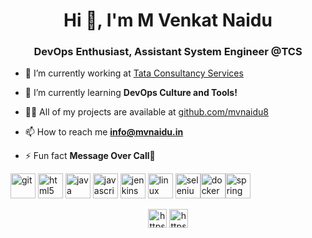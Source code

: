 <h1 align="center">Hi 👋, I'm M Venkat Naidu</h1>
<h3 align="center">DevOps Enthusiast, Assistant System Engineer @TCS</h3>

- 🔭 I’m currently working at [Tata Consultancy Services](https://www.tcs.com/)

- 🌱 I’m currently learning **DevOps Culture and Tools!**

- 👨‍💻 All of my projects are available at [github.com/mvnaidu8](github.com/mvnaidu8)

- 📫 How to reach me **info@mvnaidu.in**

- ⚡ Fun fact **Message Over Call🤪**

<p align="left"><img src="https://www.vectorlogo.zone/logos/git-scm/git-scm-icon.svg" alt="git" width="40" height="40"/> <img 
src="https://www.vectorlogo.zone/logos/w3_html5/w3_html5-icon.svg" alt="html5" width="40" height="40"/> <img 
src="https://www.vectorlogo.zone/logos/java/java-icon.svg" alt="java" width="40" height="40"/> <img 
src="https://www.vectorlogo.zone/logos/javascript/javascript-icon.svg" alt="javascript" width="40" height="40"/> <img src="https://www.vectorlogo.zone/logos/jenkins/jenkins-icon.svg" alt="jenkins" width="40" height="40"/> <img 
src="https://www.vectorlogo.zone/logos/linux/linux-icon.svg" alt="linux" width="40" height="40"/> <img 
src="https://raw.githubusercontent.com/detain/svg-logos/780f25886640cef088af994181646db2f6b1a3f8/svg/selenium-logo.svg" alt="selenium" width="40" height="40"/><img 
src="https://www.vectorlogo.zone/logos/docker/docker-icon.svg" alt="docker" width="40" height "40"/><img 
src="https://www.vectorlogo.zone/logos/springio/springio-icon.svg" alt="spring" width="40" height="40"/></p>


<p align="center">
<a href="https://twitter.com/https://twitter.com/mvnaidu88" target="blank"><img align="center" src="https://cdn.jsdelivr.net/npm/simple-icons@3.0.1/icons/twitter.svg" alt="https://twitter.com/mvnaidu88" height="30" width="30" /></a>
<a href="https://linkedin.com/in/https://linkedin.com/in/mvnaidu88" target="blank"><img align="center" src="https://cdn.jsdelivr.net/npm/simple-icons@3.0.1/icons/linkedin.svg" alt="https://linkedin.com/in/mvnaidu88" height="30" width="30" /></a>
</p>
